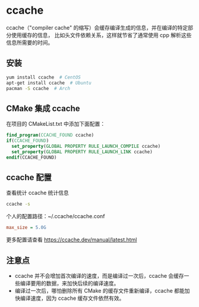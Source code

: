 # ccache

ccache（"compiler cache" 的缩写）会缓存编译生成的信息，并在编译的特定部分使用缓存的信息， 比如头文件依赖关系，这样就节省了通常使用 cpp 解析这些信息所需要的时间。

## 安装

```bash
yum install ccache  # CentOS
apt-get install ccache  # Ubuntu
pacman -S ccache  # Arch
```

## CMake 集成 ccache

在项目的 CMakeList.txt 中添加下面配置：

```cmake
find_program(CCACHE_FOUND ccache)
if(CCACHE_FOUND)
  set_property(GLOBAL PROPERTY RULE_LAUNCH_COMPILE ccache)
  set_property(GLOBAL PROPERTY RULE_LAUNCH_LINK ccache)
endif(CCACHE_FOUND)
```

## ccache 配置

查看统计 ccache 统计信息

```bash
ccache -s
```

个人的配置路径：~/.ccache/ccache.conf

```cfg
max_size = 5.0G
```

更多配置请查看 https://ccache.dev/manual/latest.html

## 注意点

* ccache 并不会增加首次编译的速度，而是编译过一次后，ccache 会缓存一些编译要用的数据，来加快后续的编译速度。
* 编译过一次后，哪怕删除所有 CMake 的缓存文件重新编译，ccache 都能加快编译速度，因为 ccache 缓存文件依然有效。


